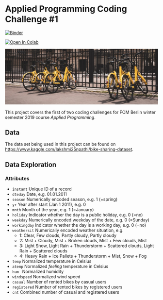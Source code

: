 # Applied Programming Coding Challenge #1

[![Binder](https://mybinder.org/badge_logo.svg)](https://mybinder.org/v2/gh/florianschwanz/fom-applied-programming-challenge/master?filepath=notebooks%2Fchallenge-1.ipynb)

[![Open In Colab](https://colab.research.google.com/assets/colab-badge.svg)](https://colab.research.google.com/github/florianschwanz/fom-applied-programming-challenge/blob/master/notebooks/challenge-1.ipynb)

![title](img/photo-1533788179956-82e8a027c962.jpg)

This project covers the first of two coding challenges for FOM Berlin winter semester 2019 course
_Applied Programming_.

## Data

The data set being used in this project can be found on https://www.kaggle.com/lakshmi25npathi/bike-sharing-dataset.

## Data Exploration

### Attributes

* ```instant``` Unique ID of a record
* ```dteday``` Date, e.g. 01.01.2011
* ```season``` Numerically encoded season, e.g. 1 (=spring)
* ```yr``` Year after start (Jan 1 2011), e.g. 0
* ```mnth``` Month of the year, e.g. 1 (=January)
* ```holiday``` Indicator whether the day is a public holiday, e.g. 0 (=no)
* ```weekday``` Numerically encoded weekday of the date, e.g. 0 (=Sunday)
* ```workingday``` Indicator whether the day is a working day, e.g. 0 (=no)
* ```weathersit``` Numerically encoded weather situation, e.g.
  * 1: Clear, Few clouds, Partly cloudy, Partly cloudy
  * 2: Mist + Cloudy, Mist + Broken clouds, Mist + Few clouds, Mist
  * 3: Light Snow, Light Rain + Thunderstorm + Scattered clouds, Light Rain + Scattered clouds
  * 4: Heavy Rain + Ice Pallets + Thunderstorm + Mist, Snow + Fog
* ```temp``` Normalized temperature in Celsius
* ```atemp``` Normalized _feeling_ temperature in Celsius
* ```hum ``` Normalized humidity
* ```windspeed``` Normalized wind speed
* ```casual``` Number of rented bikes by casual users
* ```registered``` Number of rented bikes by registered users
* ```cnt``` Combined number of casual and registered users

